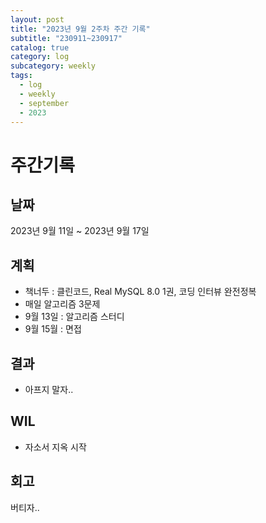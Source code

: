 ```yaml
---
layout: post
title: "2023년 9월 2주차 주간 기록"
subtitle: "230911~230917"
catalog: true
category: log
subcategory: weekly
tags:
  - log
  - weekly
  - september
  - 2023
---
```


# 주간기록

## 날짜

2023년 9월 11일 ~ 2023년 9월 17일

## 계획

- 책너두 : 클린코드, Real MySQL 8.0 1권, 코딩 인터뷰 완전정복
- 매일 알고리즘 3문제
- 9월 13일 : 알고리즘 스터디
- 9월 15월 : 면접

## 결과

- 아프지 말자..

## WIL

- 자소서 지옥 시작

## 회고

버티자..
